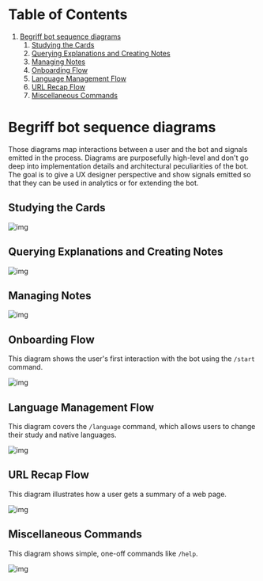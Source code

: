 
# Table of Contents

1.  [Begriff bot sequence diagrams](#orge793003)
    1.  [Studying the Cards](#org034bba6)
    2.  [Querying Explanations and Creating Notes](#org5b27ec4)
    3.  [Managing Notes](#org59a6825)
    4.  [Onboarding Flow](#org5baf645)
    5.  [Language Management Flow](#org996ee04)
    6.  [URL Recap Flow](#org56ad647)
    7.  [Miscellaneous Commands](#org9f83f8d)


<a id="orge793003"></a>

# Begriff bot sequence diagrams

Those diagrams map interactions between a user and the bot and signals emitted in the process. Diagrams are purposefully high-level and don't go deep into implementation details and architectural peculiarities of the bot. The goal is to give a UX designer perspective and show signals emitted so that they can be used in analytics or for extending the bot. 


<a id="org034bba6"></a>

## Studying the Cards

![img](./sequence_studying.png)


<a id="org5b27ec4"></a>

## Querying Explanations and Creating Notes

![img](./sequence_explanations.png)


<a id="org59a6825"></a>

## Managing Notes

![img](./sequence_note_list.png)


<a id="org5baf645"></a>

## Onboarding Flow

This diagram shows the user's first interaction with the bot using the `/start` command.

![img](./sequence_onboarding.png)


<a id="org996ee04"></a>

## Language Management Flow

This diagram covers the `/language` command, which allows users to change their study and native languages.

![img](./sequence_language_selection.png)


<a id="org56ad647"></a>

## URL Recap Flow

This diagram illustrates how a user gets a summary of a web page.

![img](./sequence_recap.png)


<a id="org9f83f8d"></a>

## Miscellaneous Commands

This diagram shows simple, one-off commands like `/help`.

![img](./sequence_misc.png)


